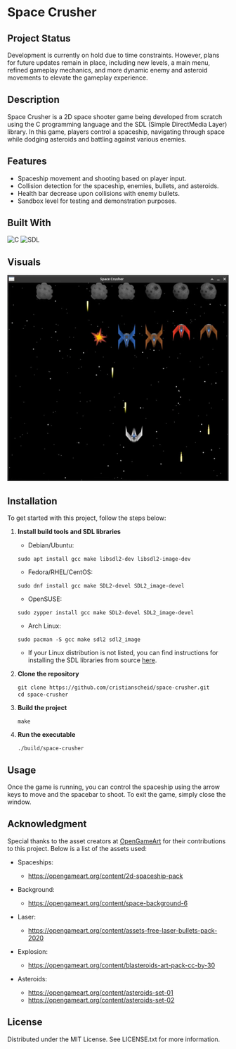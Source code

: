 # Space Crusher

## Project Status

Development is currently on hold due to time constraints. However, plans for future updates remain in place, including new levels, a main menu, refined gameplay mechanics, and more dynamic enemy and asteroid movements to elevate the gameplay experience.

## Description

Space Crusher is a 2D space shooter game being developed from scratch using the C programming language and the SDL (Simple DirectMedia Layer) library. In this game, players control a spaceship, navigating through space while dodging asteroids and battling against various enemies.

## Features

- Spaceship movement and shooting based on player input.
- Collision detection for the spaceship, enemies, bullets, and asteroids.
- Health bar decrease upon collisions with enemy bullets.
- Sandbox level for testing and demonstration purposes.

## Built With

![C](https://img.shields.io/badge/C-11-gray?&style=for-the-badge)
![SDL](https://img.shields.io/badge/SDL-2.0-gray?&style=for-the-badge)

## Visuals

![sandbox](.github/sandbox.png)

## Installation

To get started with this project, follow the steps below:

1. **Install build tools and SDL libraries**

   - Debian/Ubuntu:

    ```
    sudo apt install gcc make libsdl2-dev libsdl2-image-dev
    ```

   - Fedora/RHEL/CentOS:

    ```
    sudo dnf install gcc make SDL2-devel SDL2_image-devel
    ```

   - OpenSUSE:

    ```
    sudo zypper install gcc make SDL2-devel SDL2_image-devel
    ```

   - Arch Linux:

    ```
    sudo pacman -S gcc make sdl2 sdl2_image
    ```

   - If your Linux distribution is not listed, you can find instructions for installing the SDL libraries from source [here](https://lazyfoo.net/tutorials/SDL/01_hello_SDL/linux/index.php).

2. **Clone the repository**

    ```
    git clone https://github.com/cristianscheid/space-crusher.git
    cd space-crusher
    ```

3. **Build the project**

    ```
    make
    ```

4. **Run the executable**

    ```
    ./build/space-crusher
    ```

## Usage

Once the game is running, you can control the spaceship using the arrow keys to move and the spacebar to shoot. To exit the game, simply close the window.

## Acknowledgment

Special thanks to the asset creators at [OpenGameArt](https://opengameart.org) for their contributions to this project. Below is a list of the assets used:

- Spaceships:

  - https://opengameart.org/content/2d-spaceship-pack

- Background:

  - https://opengameart.org/content/space-background-6

- Laser:

  - https://opengameart.org/content/assets-free-laser-bullets-pack-2020

- Explosion:

  - https://opengameart.org/content/blasteroids-art-pack-cc-by-30

- Asteroids:

  - https://opengameart.org/content/asteroids-set-01
  - https://opengameart.org/content/asteroids-set-02

## License

Distributed under the MIT License. See LICENSE.txt for more information.
